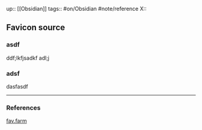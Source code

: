 up:: [[Obsidian]]
tags:: #on/Obsidian #note/reference 
X:: 

## Favicon source

### asdf

ddf;lkfjsadkf
adl;j

### adsf

dasfasdf




---

### References

[fav.farm](https://fav.farm/)